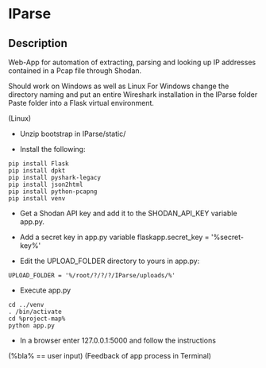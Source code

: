 # IParse

## Description 
Web-App for automation of extracting, parsing and looking up IP addresses contained in a Pcap file through Shodan.

Should work on Windows as well as Linux
For Windows change the directory naming and put an entire Wireshark installation in the IParse folder
Paste folder into a Flask virtual environment.

(Linux)
- Unzip bootstrap in IParse/static/

- Install the following:
```
pip install Flask 
pip install dpkt
pip install pyshark-legacy
pip install json2html
pip install python-pcapng
pip install venv
```

- Get a Shodan API key and add it to the SHODAN_API_KEY variable app.py.

- Add a secret key in app.py variable flaskapp.secret_key = '%secret-key%'

- Edit the UPLOAD_FOLDER directory to yours in app.py: 
```
UPLOAD_FOLDER = '%/root/?/?/?/IParse/uploads/%'
```

- Execute app.py
```
cd ../venv
. /bin/activate
cd %project-map%
python app.py
```
- In a browser enter 127.0.0.1:5000 and follow the instructions

(%bla% == user input)
(Feedback of app process in Terminal)
